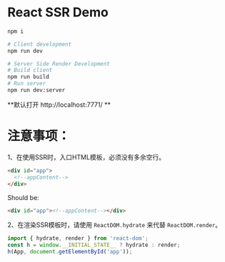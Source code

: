 # React SSR Demo

```bash
npm i

# Client development
npm run dev

# Server Side Render Development
# Build client
npm run build
# Run server
npm run dev:server
```

**默认打开 http://localhost:7771/ **

# 注意事项：

1、在使用SSR时，入口HTML模板，必须没有多余空行。

```html
<div id="app">
  <!--appContent-->
</div>
```

Should be:

```html
<div id="app"><!--appContent--></div>
```

2、在渲染SSR模板时，请使用 `ReactDOM.hydrate` 来代替 `ReactDOM.render`。

```js
import { hydrate, render } from 'react-dom';
const h = window.__INITIAL_STATE__ ? hydrate : render;
h(App, document.getElementById('app'));
``` 
